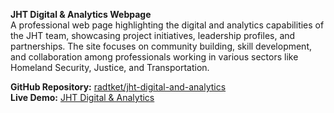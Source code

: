 **JHT Digital & Analytics Webpage**  
A professional web page highlighting the digital and analytics capabilities of the JHT team, showcasing project initiatives, leadership profiles, and partnerships. The site focuses on community building, skill development, and collaboration among professionals working in various sectors like Homeland Security, Justice, and Transportation.

**GitHub Repository:** [radtket/jht-digital-and-analytics](https://github.com/radtket/jht-digital-and-analytics)  
**Live Demo:** [JHT Digital & Analytics](https://radtket.github.io/jht-digital-and-analytics/)
